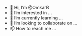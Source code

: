 - 👋 Hi, I’m @OmkarB
- 👀 I’m interested in ...
- 🌱 I’m currently learning ...
- 💞️ I’m looking to collaborate on ...
- 📫 How to reach me ...

<!---
OmkarBelamkar/OmkarBelamkar is a ✨ special ✨ repository because its `README.md` (this file) appears on your GitHub profile.
You can click the Preview link to take a look at your changes.
--->
